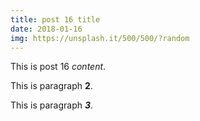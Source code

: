 ```yaml
---
title: post 16 title
date: 2018-01-16
img: https://unsplash.it/500/500/?random
---
```

This is post 16 *content*.

This is paragraph **2**.

This is paragraph ***3***.
